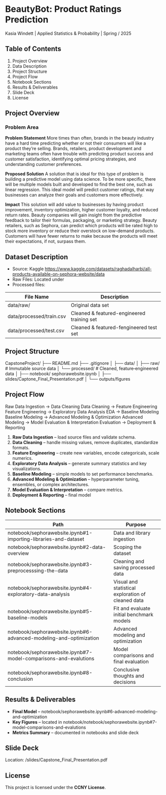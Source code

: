 # BeautyBot: Product Ratings Prediction
Kasia Windett | Applied Statistics & Probability | Spring / 2025

## Table of Contents
1. Project Overview
2. Data Description 
3. Project Structure
4. Project Flow
5. Notebook Sections
6. Results & Deliverables
7. Slide Deck
8. License


## Project Overview
### Problem Area

**Problem Statement**
More times than often, brands in the beauty industry have a hard time predicting whether or not their consumers will like a product they’re selling. Brands, retailers, product development and marketing teams often have trouble with predicting product success and customer satisfaction, identifying optimal pricing strategies, and understanding customer preferences.

**Proposed Solution**
A solution that is ideal for this type of problem is building a predictive model using data science. To be more specific, there will be multiple models built and developed to find the best one, such as linear regression. This ideal model will predict customer ratings, that way businesses can analyze their goals and customers more effectively. 

**Impact**
This solution will add value to businesses by having product improvement, inventory optimization, higher customer loyalty, and reduced return rates. Beauty companies will gain insight from the predictive feedback to tailor their formulas, packaging, or marketing strategy. Beauty retailers, such as Sephora, can predict which products will be rated high to stock more inventory or reduce their overstock on low-demand products. Customers will have fewer returns to make because the products will meet their expectations, if not, surpass them. 


## Dataset Description
- Source: Kaggle https://www.kaggle.com/datasets/raghadalharbi/all-products-available-on-sephora-website/data
- Raw Files: Located under 
- Processed files:


| File Name                | Description                                                   | 
|--------------------------|---------------------------------------------------------------|
| data/raw/                | Original data set                                             | 
| data/processed/train.csv | Cleaned & featured-engineered training set                    | 
| data/processed/test.csv  | Cleaned & featured-fengineered test set                       | 


## Project Structure
CapstoneProject/
├── README.md
├── .gitignore
│
├── data/
│ ├── raw/ # Immutable source data
│ └── processed/ # Cleaned, feature‑engineered data
│
├── notebook/ sephorawebsite.ipynb
│
├── slides/Captone_Final_Presentation.pdf
│
└── outputs/figures

## Project Flow
Raw Data Ingestion → Data Cleaning
Data Cleaning → Feature Engineering
Feature Engineering → Exploratory Data Analysis
EDA → Baseline Modeling
Baseline Modeling → Advanced Modeling & Optimization
Advanced Modeling → Model Evaluation & Interpretation
Evaluation → Deployment & Reporting

1. **Raw Data Ingestion** – load source files and validate schema.
2. **Data Cleaning** – handle missing values, remove duplicates, standardize formats.
3. **Feature Engineering** – create new variables, encode categoricals, scale numerics.
4. **Exploratory Data Analysis** – generate summary statistics and key visualizations.
5. **Baseline Modeling** – simple models to set performance benchmarks.
6. **Advanced Modeling & Optimization** – hyperparameter tuning, ensembles, or complex
architectures.
7. **Model Evaluation & Interpretation** – compare metrics.
8. **Deployment & Reporting** –  final model 

## Notebook Sections 
| Path                                                               | Purpose                                                       | 
|--------------------------------------------------------------------|---------------------------------------------------------------|
| notebook/sephorawebsite.ipynb#1-importing-libraries-and-dataset    | Data and library ingestion                                    | 
| notebook/sephorawebsite.ipynb#2-data-overview                      | Scoping the dataset                                           | 
| notebook/sephorawebsite.ipynb#3-preprocesssing-the-data            | Cleaning and saving processed data                            | 
| notebook/sephorawebsite.ipynb#4-exploratory-data-analysis          | Visual and statistical exploration of cleaned data            | 
| notebook/sephorawebsite.ipynb#5-baseline-models                    | Fit and evaluate initial benchmark models                     | 
| notebook/sephorawebsite.ipynb#6-advanced-modeling-and-optimization | Advanced modeling and optimization                            | 
| notebook/sephorawebsite.ipynb#7-model-comparisons-and-evalutions   | Model comparisons and final evaluation                        | 
| notebook/sephorawebsite.ipynb#8-conclusion                         | Conclusive thoughts and decisions                             | 

## Results & Deliverables
- **Final Model** – notebook/sephorawebsite.ipynb#6-advanced-modeling-and-optimization
- **Key Figures** – located in notebook/notebook/sephorawebsite.ipynb#7-model-comparisons-and-evalutions
- **Metrics Summary** – documented in notebooks and slide deck


## Slide Deck
Location: /slides/Capstone_Final_Presentation.pdf


## License
This project is licensed under the **CCNY License**.







